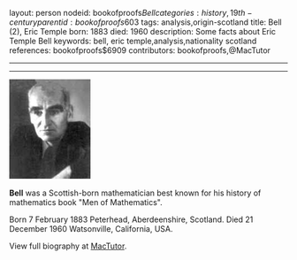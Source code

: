 layout: person
nodeid: bookofproofs$Bell
categories: history,19th-century
parentid: bookofproofs$603
tags: analysis,origin-scotland
title: Bell (2), Eric Temple
born: 1883
died: 1960
description: Some facts about Eric Temple Bell
keywords: bell, eric temple,analysis,nationality scotland
references: bookofproofs$6909
contributors: bookofproofs,@MacTutor

---


---

![Bell.jpg](https://github.com/bookofproofs/bookofproofs.github.io/blob/main/_sources/_assets/images/portraits/Bell.jpg?raw=true)

**Bell** was a Scottish-born mathematician best known for his history of mathematics book "Men of Mathematics".

Born 7 February 1883 Peterhead, Aberdeenshire, Scotland. Died 21 December 1960 Watsonville, California, USA.


View full biography at [MacTutor](https://mathshistory.st-andrews.ac.uk/Biographies/Bell/).
